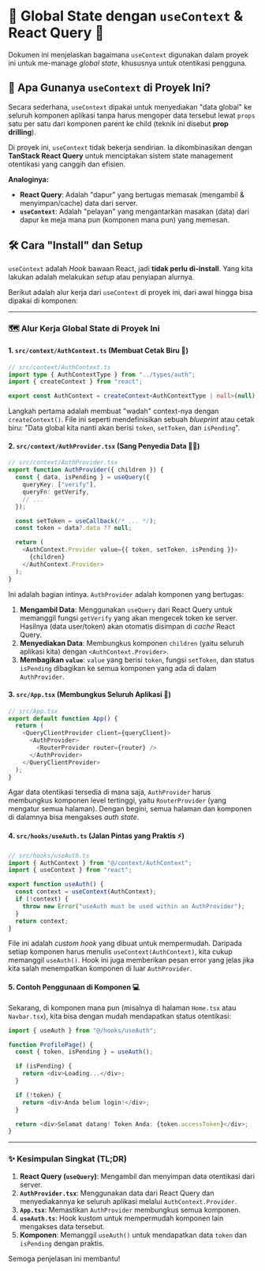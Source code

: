 # 👑 Global State dengan `useContext` & React Query 🚀

Dokumen ini menjelaskan bagaimana `useContext` digunakan dalam proyek ini untuk me-manage _global state_, khususnya untuk otentikasi pengguna.

## 🤔 Apa Gunanya `useContext` di Proyek Ini?

Secara sederhana, `useContext` dipakai untuk menyediakan "data global" ke seluruh komponen aplikasi tanpa harus mengoper data tersebut lewat `props` satu per satu dari komponen parent ke child (teknik ini disebut **prop drilling**).

Di proyek ini, `useContext` tidak bekerja sendirian. Ia dikombinasikan dengan **TanStack React Query** untuk menciptakan sistem state management otentikasi yang canggih dan efisien.

**Analoginya:**

- **React Query**: Adalah "dapur" yang bertugas memasak (mengambil & menyimpan/cache) data dari server.
- **`useContext`**: Adalah "pelayan" yang mengantarkan masakan (data) dari dapur ke meja mana pun (komponen mana pun) yang memesan.

## 🛠️ Cara "Install" dan Setup

`useContext` adalah _Hook_ bawaan React, jadi **tidak perlu di-install**. Yang kita lakukan adalah melakukan _setup_ atau penyiapan alurnya.

Berikut adalah alur kerja dari `useContext` di proyek ini, dari awal hingga bisa dipakai di komponen:

---

### 🗺️ Alur Kerja Global State di Proyek Ini

#### 1. `src/context/AuthContext.ts` (Membuat Cetak Biru 📝)

```typescript
// src/context/AuthContext.ts
import type { AuthContextType } from "../types/auth";
import { createContext } from "react";

export const AuthContext = createContext<AuthContextType | null>(null);
```

Langkah pertama adalah membuat "wadah" context-nya dengan `createContext()`. File ini seperti mendefinisikan sebuah _blueprint_ atau cetak biru: "Data global kita nanti akan berisi `token`, `setToken`, dan `isPending`".

#### 2. `src/context/AuthProvider.tsx` (Sang Penyedia Data 🧑‍🍳)

```typescript
// src/context/AuthProvider.tsx
export function AuthProvider({ children }) {
  const { data, isPending } = useQuery({
    queryKey: ["verify"],
    queryFn: getVerify,
    // ...
  });

  const setToken = useCallback(/* ... */);
  const token = data?.data ?? null;

  return (
    <AuthContext.Provider value={{ token, setToken, isPending }}>
      {children}
    </AuthContext.Provider>
  );
}
```

Ini adalah bagian intinya. `AuthProvider` adalah komponen yang bertugas:

1.  **Mengambil Data**: Menggunakan `useQuery` dari React Query untuk memanggil fungsi `getVerify` yang akan mengecek token ke server. Hasilnya (data user/token) akan otomatis disimpan di _cache_ React Query.
2.  **Menyediakan Data**: Membungkus komponen `children` (yaitu seluruh aplikasi kita) dengan `<AuthContext.Provider>`.
3.  **Membagikan `value`**: `value` yang berisi `token`, fungsi `setToken`, dan status `isPending` dibagikan ke semua komponen yang ada di dalam `AuthProvider`.

#### 3. `src/App.tsx` (Membungkus Seluruh Aplikasi 🎁)

```typescript
// src/App.tsx
export default function App() {
  return (
    <QueryClientProvider client={queryClient}>
      <AuthProvider>
        <RouterProvider router={router} />
      </AuthProvider>
    </QueryClientProvider>
  );
}
```

Agar data otentikasi tersedia di mana saja, `AuthProvider` harus membungkus komponen level tertinggi, yaitu `RouterProvider` (yang mengatur semua halaman). Dengan begini, semua halaman dan komponen di dalamnya bisa mengakses _auth state_.

#### 4. `src/hooks/useAuth.ts` (Jalan Pintas yang Praktis ⚡)

```typescript
// src/hooks/useAuth.ts
import { AuthContext } from "@/context/AuthContext";
import { useContext } from "react";

export function useAuth() {
  const context = useContext(AuthContext);
  if (!context) {
    throw new Error("useAuth must be used within an AuthProvider");
  }
  return context;
}
```

File ini adalah _custom hook_ yang dibuat untuk mempermudah. Daripada setiap komponen harus menulis `useContext(AuthContext)`, kita cukup memanggil `useAuth()`. Hook ini juga memberikan pesan error yang jelas jika kita salah menempatkan komponen di luar `AuthProvider`.

#### 5. Contoh Penggunaan di Komponen 💻

Sekarang, di komponen mana pun (misalnya di halaman `Home.tsx` atau `Navbar.tsx`), kita bisa dengan mudah mendapatkan status otentikasi:

```typescript
import { useAuth } from "@/hooks/useAuth";

function ProfilePage() {
  const { token, isPending } = useAuth();

  if (isPending) {
    return <div>Loading...</div>;
  }

  if (!token) {
    return <div>Anda belum login!</div>;
  }

  return <div>Selamat datang! Token Anda: {token.accessToken}</div>;
}
```

---

### ✨ Kesimpulan Singkat (TL;DR)

1.  **React Query (`useQuery`)**: Mengambil dan menyimpan data otentikasi dari server.
2.  **`AuthProvider.tsx`**: Menggunakan data dari React Query dan menyediakannya ke seluruh aplikasi melalui `AuthContext.Provider`.
3.  **`App.tsx`**: Memastikan `AuthProvider` membungkus semua komponen.
4.  **`useAuth.ts`**: Hook kustom untuk mempermudah komponen lain mengakses data tersebut.
5.  **Komponen**: Memanggil `useAuth()` untuk mendapatkan data `token` dan `isPending` dengan praktis.

Semoga penjelasan ini membantu!
